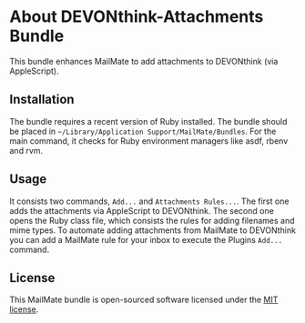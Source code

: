 # About DEVONthink-Attachments Bundle

This bundle enhances MailMate to add attachments to DEVONthink (via AppleScript).

## Installation

The bundle requires a recent version of Ruby installed. The bundle should be placed in `~/Library/Application Support/MailMate/Bundles`.
For the main command, it checks for Ruby environment managers like asdf, rbenv and rvm.

## Usage

It consists two commands, `Add...` and `Attachments Rules...`. The first one adds the attachments via AppleScript to DEVONthink.
The second one opens the Ruby class file, which consists the rules for adding filenames and mime types.
To automate adding attachments from MailMate to DEVONthink you can add a MailMate rule for your inbox to execute the Plugins `Add...` command.

## License

This MailMate bundle is open-sourced software licensed under the [MIT license](https://opensource.org/licenses/MIT).
